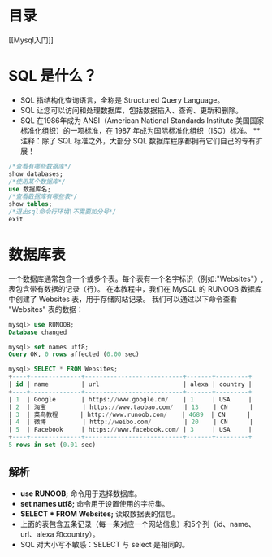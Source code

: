 # 目录
[[Mysql入门]]

# SQL 是什么？
-   SQL 指结构化查询语言，全称是 Structured Query Language。
-   SQL 让您可以访问和处理数据库，包括数据插入、查询、更新和删除。
-   SQL 在1986年成为 ANSI（American National Standards Institute 美国国家标准化组织）的一项标准，在 1987 年成为国际标准化组织（ISO）标准。
**注释：除了 SQL 标准之外，大部分 SQL 数据库程序都拥有它们自己的专有扩展！
```sql
/*查看有哪些数据库*/
show databases;
/*使用某个数据库*/
use 数据库名;
/*查看数据库有哪些表*/
show tables;
/*退出sql命令行环境\不需要加分号*/
exit
```

# 数据库表
一个数据库通常包含一个或多个表。每个表有一个名字标识（例如:"Websites"）,表包含带有数据的记录（行）。
在本教程中，我们在 MySQL 的 RUNOOB 数据库中创建了 Websites 表，用于存储网站记录。
我们可以通过以下命令查看 "Websites" 表的数据：
```sql
mysql> use RUNOOB;
Database changed

mysql> set names utf8;
Query OK, 0 rows affected (0.00 sec)

mysql> SELECT * FROM Websites;
+----+--------------+---------------------------+-------+---------+
| id | name         | url                       | alexa | country |
+----+--------------+---------------------------+-------+---------+
| 1  | Google       | https://www.google.cm/    | 1     | USA     |
| 2  | 淘宝          | https://www.taobao.com/   | 13    | CN      |
| 3  | 菜鸟教程      | http://www.runoob.com/    | 4689  | CN      |
| 4  | 微博          | http://weibo.com/         | 20    | CN      |
| 5  | Facebook     | https://www.facebook.com/ | 3     | USA     |
+----+--------------+---------------------------+-------+---------+
5 rows in set (0.01 sec)
```
## 解析
-   **use RUNOOB;** 命令用于选择数据库。
-   **set names utf8;** 命令用于设置使用的字符集。
-   **SELECT * FROM Websites;** 读取数据表的信息。
-   上面的表包含五条记录（每一条对应一个网站信息）和5个列（id、name、url、alexa 和country）。
-   SQL 对大小写不敏感：SELECT 与 select 是相同的。